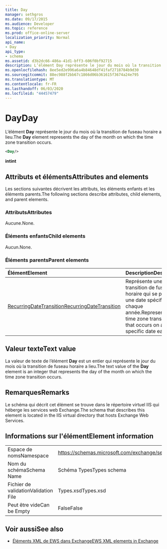 ```yaml
---
title: Day
manager: sethgros
ms.date: 09/17/2015
ms.audience: Developer
ms.topic: reference
ms.prod: office-online-server
localization_priority: Normal
api_name:
- Day
api_type:
- schema
ms.assetid: d3b2dc66-486a-41d1-bff3-606f0bf92715
description: L’élément Day représente le jour du mois où la transition de fuseau horaire a lieu.
ms.openlocfilehash: 8ee5ed2e996a6a4b84648df41faf2718784b9d30
ms.sourcegitcommit: 88ec988f2bb67c1866d06b361615f3674a24e795
ms.translationtype: MT
ms.contentlocale: fr-FR
ms.lasthandoff: 06/03/2020
ms.locfileid: "44457479"
---
```

# <a name="day"></a><span data-ttu-id="9ccac-103">Day</span><span class="sxs-lookup"><span data-stu-id="9ccac-103">Day</span></span>

<span data-ttu-id="9ccac-104">L’élément **Day** représente le jour du mois où la transition de fuseau horaire a lieu.</span><span class="sxs-lookup"><span data-stu-id="9ccac-104">The **Day** element represents the day of the month on which the time zone transition occurs.</span></span> 
  
```xml
<Day/>
```

<span data-ttu-id="9ccac-105">**int**</span><span class="sxs-lookup"><span data-stu-id="9ccac-105">**int**</span></span>

## <a name="attributes-and-elements"></a><span data-ttu-id="9ccac-106">Attributs et éléments</span><span class="sxs-lookup"><span data-stu-id="9ccac-106">Attributes and elements</span></span>

<span data-ttu-id="9ccac-107">Les sections suivantes décrivent les attributs, les éléments enfants et les éléments parents.</span><span class="sxs-lookup"><span data-stu-id="9ccac-107">The following sections describe attributes, child elements, and parent elements.</span></span>
  
### <a name="attributes"></a><span data-ttu-id="9ccac-108">Attributs</span><span class="sxs-lookup"><span data-stu-id="9ccac-108">Attributes</span></span>

<span data-ttu-id="9ccac-109">Aucune.</span><span class="sxs-lookup"><span data-stu-id="9ccac-109">None.</span></span>
  
### <a name="child-elements"></a><span data-ttu-id="9ccac-110">Éléments enfants</span><span class="sxs-lookup"><span data-stu-id="9ccac-110">Child elements</span></span>

<span data-ttu-id="9ccac-111">Aucun.</span><span class="sxs-lookup"><span data-stu-id="9ccac-111">None.</span></span>
  
### <a name="parent-elements"></a><span data-ttu-id="9ccac-112">Éléments parents</span><span class="sxs-lookup"><span data-stu-id="9ccac-112">Parent elements</span></span>

|<span data-ttu-id="9ccac-113">**Élément**</span><span class="sxs-lookup"><span data-stu-id="9ccac-113">**Element**</span></span>|<span data-ttu-id="9ccac-114">**Description**</span><span class="sxs-lookup"><span data-stu-id="9ccac-114">**Description**</span></span>|
|:-----|:-----|
|[<span data-ttu-id="9ccac-115">RecurringDateTransition</span><span class="sxs-lookup"><span data-stu-id="9ccac-115">RecurringDateTransition</span></span>](recurringdatetransition.md) <br/> |<span data-ttu-id="9ccac-116">Représente une transition de fuseau horaire qui se produit à une date spécifique chaque année.</span><span class="sxs-lookup"><span data-stu-id="9ccac-116">Represents a time zone transition that occurs on a specific date each year.</span></span>  <br/> |
   
## <a name="text-value"></a><span data-ttu-id="9ccac-117">Valeur texte</span><span class="sxs-lookup"><span data-stu-id="9ccac-117">Text value</span></span>

<span data-ttu-id="9ccac-118">La valeur de texte de l’élément **Day** est un entier qui représente le jour du mois où la transition de fuseau horaire a lieu.</span><span class="sxs-lookup"><span data-stu-id="9ccac-118">The text value of the **Day** element is an integer that represents the day of the month on which the time zone transition occurs.</span></span> 
  
## <a name="remarks"></a><span data-ttu-id="9ccac-119">Remarques</span><span class="sxs-lookup"><span data-stu-id="9ccac-119">Remarks</span></span>

<span data-ttu-id="9ccac-120">Le schéma qui décrit cet élément se trouve dans le répertoire virtuel IIS qui héberge les services web Exchange.</span><span class="sxs-lookup"><span data-stu-id="9ccac-120">The schema that describes this element is located in the IIS virtual directory that hosts Exchange Web Services.</span></span>
  
## <a name="element-information"></a><span data-ttu-id="9ccac-121">Informations sur l'élément</span><span class="sxs-lookup"><span data-stu-id="9ccac-121">Element information</span></span>

|||
|:-----|:-----|
|<span data-ttu-id="9ccac-122">Espace de noms</span><span class="sxs-lookup"><span data-stu-id="9ccac-122">Namespace</span></span>  <br/> |https://schemas.microsoft.com/exchange/services/2006/types  <br/> |
|<span data-ttu-id="9ccac-123">Nom du schéma</span><span class="sxs-lookup"><span data-stu-id="9ccac-123">Schema Name</span></span>  <br/> |<span data-ttu-id="9ccac-124">Schéma Types</span><span class="sxs-lookup"><span data-stu-id="9ccac-124">Types schema</span></span>  <br/> |
|<span data-ttu-id="9ccac-125">Fichier de validation</span><span class="sxs-lookup"><span data-stu-id="9ccac-125">Validation File</span></span>  <br/> |<span data-ttu-id="9ccac-126">Types.xsd</span><span class="sxs-lookup"><span data-stu-id="9ccac-126">Types.xsd</span></span>  <br/> |
|<span data-ttu-id="9ccac-127">Peut être vide</span><span class="sxs-lookup"><span data-stu-id="9ccac-127">Can be Empty</span></span>  <br/> |<span data-ttu-id="9ccac-128">False</span><span class="sxs-lookup"><span data-stu-id="9ccac-128">False</span></span>  <br/> |
   
## <a name="see-also"></a><span data-ttu-id="9ccac-129">Voir aussi</span><span class="sxs-lookup"><span data-stu-id="9ccac-129">See also</span></span>

- [<span data-ttu-id="9ccac-130">Éléments XML de EWS dans Exchange</span><span class="sxs-lookup"><span data-stu-id="9ccac-130">EWS XML elements in Exchange</span></span>](ews-xml-elements-in-exchange.md)

